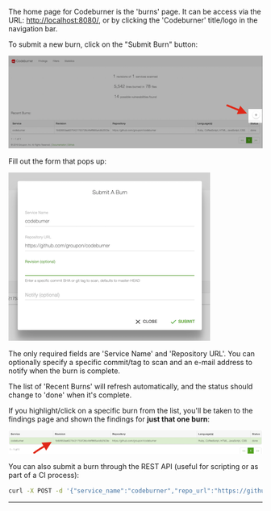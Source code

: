 The home page for Codeburner is the 'burns' page.  It can be access via the URL: <a href="http://localhost:8080/#burn" target="_blank">http://localhost:8080/</a>, or by clicking the 'Codeburner' title/logo in the navigation bar.

To submit a new burn, click on the "Submit Burn" button:

![burn_submit](images/burn_submit.png)

Fill out the form that pops up:

![burn_submit_form](images/burn_submit_form.png)

The only required fields are 'Service Name' and 'Repository URL'.  You can optionally specify a specific commit/tag to scan and an e-mail address to notify when the burn is complete.

The list of 'Recent Burns' will refresh automatically, and the status should change to 'done' when it's complete.

If you highlight/click on a specific burn from the list, you'll be taken to the findings page and shown the findings for **just that one burn**:

![burn_list](images/burn_list.png)

You can also submit a burn through the REST API (useful for scripting or as part of a CI process):

```bash
curl -X POST -d '{"service_name":"codeburner","repo_url":"https://github.com/groupon/codeburner"}' http://localhost:8080/api/burn
```


***
